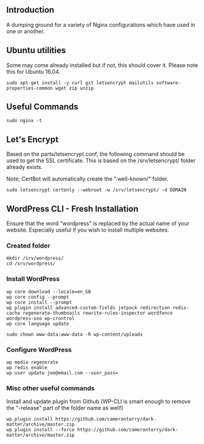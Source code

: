 ## Introduction

A dumping ground for a variety of Nginx configurations which have used in one or another.

## Ubuntu utilities

Some may come already installed but if not, this should cover it. Please note this for Ubuntu 16.04.

```
sudo apt-get install -y curl git letsencrypt mailutils software-properties-common wget zip unzip
```

## Useful Commands

```
sudo nginx -t
```

## Let's Encrypt

Based on the parts/letsencrypt.conf, the following command should be used to get the SSL certificate. This is based on the /srv/letsencrypt/ folder already exists.

Note; CertBot will automatically create the ".well-known/" folder.

```
sudo letsencrypt certonly --webroot -w /srv/letsencrypt/ -d DOMAIN
```

## WordPress CLI - Fresh Installation

Ensure that the word "wordpress" is replaced by the actual name of your website. Especially useful if you wish to install multiple websites.

### Created folder

```
mkdir /srv/wordpress/
cd /srv/wordpress/
```

### Install WordPress

```
wp core download --locale=en_GB
wp core config --prompt
wp core install --prompt
wp plugin install advanced-custom-fields jetpack redirection redis-cache regenerate-thumbnails rewrite-rules-inspector wordfence wordpress-seo wp-crontrol
wp core language update

sudo chown www-data:www-data -R wp-content/uploads
```

### Configure WordPress

```
wp media regenerate
wp redis enable
wp user update joe@email.com --user_pass=
```

### Misc other useful commands

Install and update plugin from Github (WP-CLI is smart enough to remove the "-release" part of the folder name as well!)

```
wp plugin install https://github.com/cameronterry/dark-matter/archive/master.zip
wp plugin install --force https://github.com/cameronterry/dark-matter/archive/master.zip
```
